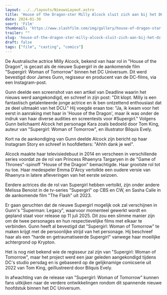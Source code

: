 ```yaml
---
layout: ../../layouts/NieuwsLayout.astro
title: 'House of the Dragon-ster Milly Alcock sluit zich aan bij het DC Universum als Supergirl'
date: 2024-01-30
soort: 'Film'
thumbnail: 'https://www.slashfilm.com/img/gallery/house-of-dragon-star-milly-alcock-is-dcs-new-supergirl/intro-1706573652.jpg'
trailer: ""
slug: 'house-of-the-dragon-ster-milly-alcock-sluit-zich-aan-bij-het-dc-universum-als-supergirl'
draft: false
tags: ["film", "casting", "comics"]
---
```



De Australische actrice Milly Alcock, bekend van haar rol in "House of the Dragon", is gecast als de nieuwe Supergirl in de aankomende film "Supergirl: Woman of Tomorrow" binnen het DC Universum. Dit werd bevestigd door James Gunn, regisseur en producent van de DC-films, via een Instagram-post.

Gunn deelde een screenshot van een artikel van Deadline waarin het nieuws werd aangekondigd, en schreef in zijn post: "Dit klopt. Milly is een fantastisch getalenteerde jonge actrice en ik ben ontzettend enthousiast dat ze deel uitmaakt van het DCU." Hij voegde eraan toe: "Ja, ik kwam voor het eerst in aanraking met haar in 'House of the Dragon', maar ik was onder de indruk van haar diverse audities en screentests voor #Supergirl." Volgens Gunn belichaamt Alcock het personage Kara zoals bedoeld door Tom King, auteur van "Supergirl: Woman of Tomorrow", en illustrator Bilquis Evely.

Kort na de aankondiging van Gunn deelde Alcock zijn bericht op haar Instagram Story en schreef in hoofdletters: "Ahhh dank je wel".

Alcock maakte haar televisiedebuut in 2014 en verscheen in verschillende series voordat ze de rol van Princess Rhaenyra Targaryen in de "Game of Thrones"-spinoff "House of the Dragon" bemachtigde. Haar grootste rol tot nu toe. Haar medespeler Emma D'Arcy vertolkte een oudere versie van Rhaenyra in latere afleveringen van het eerste seizoen.

Eerdere actrices die de rol van Supergirl hebben vertolkt, zijn onder andere Melissa Benoist in de tv-series "Supergirl" op CBS en CW, en Sasha Calle in de aankomende film "The Flash" uit 2023.

Er gaan geruchten dat de nieuwe Supergirl mogelijk ook zal verschijnen in Gunn's "Superman: Legacy", waarvoor momenteel gewerkt wordt en gepland staat voor release op 11 juli 2025. Dit zou een slimme manier zijn om de twee personages en hun respectievelijke films met elkaar te verbinden. Gunn heeft al bevestigd dat "Supergirl: Woman of Tomorrow" te maken krijgt met de persoonlijke strijd van het personage. Hij beschreef haar als een "harde en getraumatiseerde Supergirl" vanwege haar moeilijke achtergrond op Krypton.

Het is nog niet bekend wie de regisseur zal zijn van "Supergirl: Woman of Tomorrow", maar het project werd een jaar geleden aangekondigd tijdens DC's studio persdag en is gebaseerd op de gelijknamige comicserie uit 2022 van Tom King, geïllustreerd door Bilquis Evely.

In afwachting van de release van "Supergirl: Woman of Tomorrow" kunnen fans uitkijken naar de verdere ontwikkelingen rondom dit spannende nieuwe hoofdstuk binnen het DC Universum.
